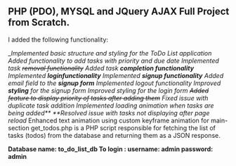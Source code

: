 ## PHP (PDO), MYSQL and JQuery AJAX Full Project from Scratch.


I added the following functionality:

__Implemented basic structure and styling for the ToDo List application
 Added functionality to add tasks with priority and due date
 Implemented task ~~removal functionality~~
 Added task **completion functionality**
 Implemented **loginfunctionality**
 Implemented **signup functionality**
 Added email field to the **signup form**
 Implemented logout functionality
 Improved **styling** for the signup form
 Improved styling for the login form
 ~~Added feature to display priority of tasks after adding them~~
 Fixed issue with duplicate task addition
 Implemented loading animation when tasks are being added** **Resolved issue with tasks not displaying after page reload_
 Enhanced text animation using custom keyframe animation for main-section
 get_todos.php is a PHP script responsible for fetching the list of tasks (todos) from the database and returning them as a JSON response.

**Database name: to_do_list_db
To login :
username: admin
password: admin**
